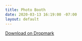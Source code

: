 ```yaml
---
title: Photo Booth
date: 2020-03-13 16:19:00 -07:00
layout: default
---
```


<p class="mt3 mb2 pb0"><a class="Button NoLine Caption" href="https://bsley.dropmark.com/1127372" target="_blank">Download on Dropmark</a></p>
